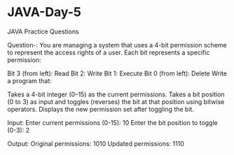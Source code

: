 # JAVA-Day-5
JAVA Practice Questions

Question-: You are managing a system that uses a 4-bit permission scheme to represent the access rights of a user. Each bit represents a specific permission:

Bit 3 (from left): Read
Bit 2: Write
Bit 1: Execute
Bit 0 (from left): Delete
Write a program that:

Takes a 4-bit integer (0–15) as the current permissions.
Takes a bit position (0 to 3) as input and toggles (reverses) the bit at that position using bitwise operators.
Displays the new permission set after toggling the bit.

Input:
Enter current permissions (0-15): 10
Enter the bit position to toggle (0-3): 2

Output:
Original permissions: 1010
Updated permissions: 1110
